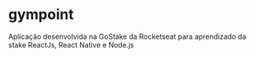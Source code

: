 # gympoint
Aplicação desenvolvida na GoStake da Rocketseat para aprendizado da stake ReactJs, React Native e Node.js
